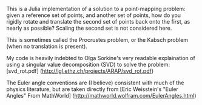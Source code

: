 This is a Julia implementation of a solution to a point-mapping problem:
given a reference set of points, and another set of points, how do you rigidly
rotate and translate the second set of points back onto the first, as nearly as possible?
Scaling the second set is not considered here.

This is sometimes called the Procrustes problem, or the Kabsch problem (when no translation is present).

My code is heavily indebted to Olga Sorkine's very readable explaination of using a
singular value decomposition (SVD) to solve the problem: [svd_rot.pdf] (http://igl.ethz.ch/projects/ARAP/svd_rot.pdf)

The Euler angle conventions are (I believe) consistent with much of the physics literature,
but are taken directly from
[Eric Weisstein's  "Euler Angles" From MathWorld] (http://mathworld.wolfram.com/EulerAngles.html)

